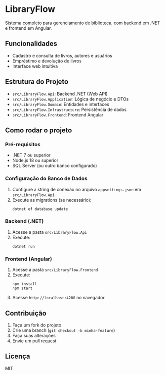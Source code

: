 # LibraryFlow

Sistema completo para gerenciamento de biblioteca, com backend em .NET e frontend em Angular.

## Funcionalidades

- Cadastro e consulta de livros, autores e usuários
- Empréstimo e devolução de livros
- Interface web intuitiva

## Estrutura do Projeto

- `src/LibraryFlow.Api`: Backend .NET (Web API)
- `src/LibraryFlow.Application`: Lógica de negócio e DTOs
- `src/LibraryFlow.Domain`: Entidades e interfaces
- `src/LibraryFlow.Infrastructure`: Persistência de dados
- `src/LibraryFlow.Frontend`: Frontend Angular

## Como rodar o projeto

### Pré-requisitos

- .NET 7 ou superior
- Node.js 18 ou superior
- SQL Server (ou outro banco configurado)

### Configuração do Banco de Dados

1. Configure a string de conexão no arquivo `appsettings.json` em `src/LibraryFlow.Api`.
2. Execute as migrations (se necessário):
	```
	dotnet ef database update
	```

### Backend (.NET)

1. Acesse a pasta `src/LibraryFlow.Api`
2. Execute:
	```
	dotnet run
	```

### Frontend (Angular)

1. Acesse a pasta `src/LibraryFlow.Frontend`
2. Execute:
	```
	npm install
	npm start
	```
3. Acesse `http://localhost:4200` no navegador.

## Contribuição

1. Faça um fork do projeto
2. Crie uma branch (`git checkout -b minha-feature`)
3. Faça suas alterações
4. Envie um pull request

## Licença

MIT
